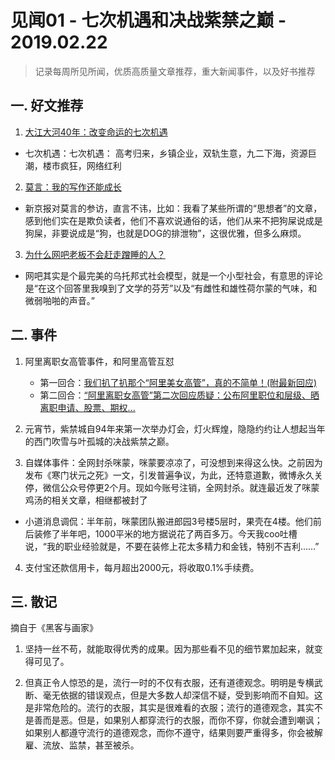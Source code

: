# 见闻01 - 七次机遇和决战紫禁之巅 - 2019.02.22

> 记录每周所见所闻，优质高质量文章推荐，重大新闻事件，以及好书推荐

## 一. 好文推荐

1. [大江大河40年：改变命运的七次机遇](https://mp.weixin.qq.com/s/g4CXnLbBL6hzEHnISy5ylQ)

- 七次机遇：七次机遇： 高考归来，乡镇企业，双轨生意，九二下海，资源巨潮，楼市疯狂，网络红利

2. [莫言：我的写作还能成长](http://guangmingdaily.cn/03pindao/shuping/2004-04/19/content_14514.htm)

- 新京报对莫言的参访，直言不讳，比如：我看了某些所谓的“思想者”的文章，感到他们实在是欺负读者，他们不喜欢说通俗的话，他们从来不把狗屎说成是狗屎，非要说成是“狗，也就是DOG的排泄物”，这很优雅，但多么麻烦。

3. [为什么网吧老板不会赶走蹭睡的人？](https://www.zhihu.com/question/304889491/answer/572811834)

- 网吧其实是个最完美的乌托邦式社会模型，就是一个小型社会，有意思的评论是“在这个回答里我嗅到了文学的芬芳”以及“有雌性和雄性荷尔蒙的气味，和微弱啪啪的声音。”

## 二. 事件

1. 阿里离职女高管事件，和阿里高管互怼
    * 第一回合：[我们扒了扒那个“阿里美女高管”，真的不简单！(附最新回应)](https://mp.weixin.qq.com/s/X4kuUhjgp9ZLEHOzrIqiNw)
    * 第二回合：[“阿里离职女高管”第二次回应质疑：公布阿里职位和层级、晒离职申请、股票、期权...](https://mp.weixin.qq.com/s/PESsQGWY8hZH6ExkhdZ9Pw)

2. 元宵节，紫禁城自94年来第一次举办灯会，灯火辉煌，隐隐约约让人想起当年的西门吹雪与叶孤城的决战紫禁之巅。

3. 自媒体事件：全网封杀咪蒙，咪蒙要凉凉了，可没想到来得这么快。之前因为发布《寒门状元之死》一文，引发普遍争议，为此，还特意道歉，微博永久关停，微信公众号停更2个月。现如今账号注销，全网封杀。就连最近发了咪蒙鸡汤的相关文章，相继都被封了

- 小道消息调侃：半年前，咪蒙团队搬进郎园3号楼5层时，果壳在4楼。他们前后装修了半年吧，1000平米的地方据说花了两百多万。今天我coo吐槽说，“我的职业经验就是，不要在装修上花太多精力和金钱，特别不吉利……”

4. 支付宝还款信用卡，每月超出2000元，将收取0.1%手续费。

## 三. 散记

摘自于《黑客与画家》

1. 坚持一丝不苟，就能取得优秀的成果。因为那些看不见的细节累加起来，就变得可见了。

2. 但真正令人惊恐的是，流行一时的不仅有衣服，还有道德观念。明明是专横武断、毫无依据的错误观点，但是大多数人却深信不疑，受到影响而不自知。这是非常危险的。流行的衣服，其实是很难看的衣服；流行的道德观念，其实不是善而是恶。但是，如果别人都穿流行的衣服，而你不穿，你就会遭到嘲讽；如果别人都遵守流行的道德观念，而你不遵守，结果则要严重得多，你会被解雇、流放、监禁，甚至被杀。